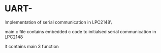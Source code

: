 # UART-
Implementation of serial communication in LPC2148\

main.c file contains embedded c code to initialsed serial communication in LPC2148

It contains main 3 function

